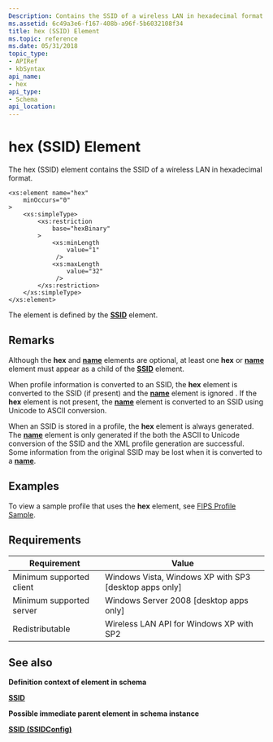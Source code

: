 ```yaml
---
Description: Contains the SSID of a wireless LAN in hexadecimal format.
ms.assetid: 6c49a3e6-f167-408b-a96f-5b6032108f34
title: hex (SSID) Element
ms.topic: reference
ms.date: 05/31/2018
topic_type: 
- APIRef
- kbSyntax
api_name: 
- hex
api_type: 
- Schema
api_location: 
---
```


# hex (SSID) Element

The hex (SSID) element contains the SSID of a wireless LAN in hexadecimal format.

``` syntax
<xs:element name="hex"
    minOccurs="0"
>
    <xs:simpleType>
        <xs:restriction
            base="hexBinary"
        >
            <xs:minLength
                value="1"
             />
            <xs:maxLength
                value="32"
             />
        </xs:restriction>
    </xs:simpleType>
</xs:element>
```

The element is defined by the [**SSID**](wlan-profileschema-ssid-ssidconfig-element.md) element.

## Remarks

Although the **hex** and [**name**](wlan-profileschema-name-ssid-element.md) elements are optional, at least one **hex** or [**name**](wlan-profileschema-name-ssid-element.md) element must appear as a child of the [**SSID**](wlan-profileschema-ssid-ssidconfig-element.md) element.

When profile information is converted to an SSID, the **hex** element is converted to the SSID (if present) and the [**name**](wlan-profileschema-name-ssid-element.md) element is ignored . If the **hex** element is not present, the [**name**](wlan-profileschema-name-ssid-element.md) element is converted to an SSID using Unicode to ASCII conversion.

When an SSID is stored in a profile, the **hex** element is always generated. The [**name**](wlan-profileschema-name-ssid-element.md) element is only generated if the both the ASCII to Unicode conversion of the SSID and the XML profile generation are successful. Some information from the original SSID may be lost when it is converted to a [**name**](wlan-profileschema-name-ssid-element.md).

## Examples

To view a sample profile that uses the **hex** element, see [FIPS Profile Sample](fips-profile-sample.md).

## Requirements



| Requirement | Value |
|-------------------------------------|---------------------------------------------------------------------|
| Minimum supported client<br/> | Windows Vista, Windows XP with SP3 \[desktop apps only\]<br/> |
| Minimum supported server<br/> | Windows Server 2008 \[desktop apps only\]<br/>                |
| Redistributable<br/>          | Wireless LAN API for Windows XP with SP2<br/>                 |



## See also

<dl> <dt>

**Definition context of element in schema**
</dt> <dt>

[**SSID**](wlan-profileschema-ssid-ssidconfig-element.md)
</dt> <dt>

**Possible immediate parent element in schema instance**
</dt> <dt>

[**SSID (SSIDConfig)**](wlan-profileschema-ssid-ssidconfig-element.md)
</dt> </dl>

 

 




